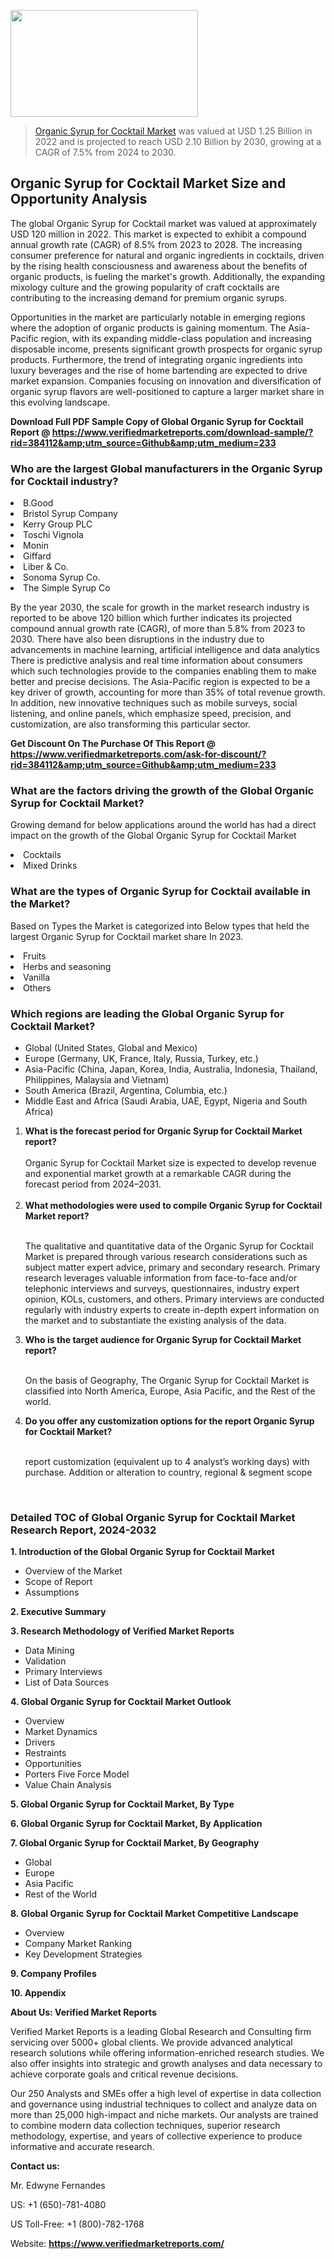 
<img src="https://ffe5etoiles.com/wp-content/uploads/2024/12/MST1-300x171.png" alt="" width="300" height="171" class="alignnone size-medium wp-image-20088" /><blockquote><p><p><a href="https://www.verifiedmarketreports.com/download-sample/?rid=384112&utm_source=Github&utm_medium=233" target="_blank">Organic Syrup for Cocktail Market</a> was valued at USD 1.25 Billion in 2022 and is projected to reach USD 2.10 Billion by 2030, growing at a CAGR of 7.5% from 2024 to 2030.</p></blockquote><p><h2>Organic Syrup for Cocktail Market Size and Opportunity Analysis</h2><p>The global Organic Syrup for Cocktail market was valued at approximately USD 120 million in 2022. This market is expected to exhibit a compound annual growth rate (CAGR) of 8.5% from 2023 to 2028. The increasing consumer preference for natural and organic ingredients in cocktails, driven by the rising health consciousness and awareness about the benefits of organic products, is fueling the market's growth. Additionally, the expanding mixology culture and the growing popularity of craft cocktails are contributing to the increasing demand for premium organic syrups.</p><p>Opportunities in the market are particularly notable in emerging regions where the adoption of organic products is gaining momentum. The Asia-Pacific region, with its expanding middle-class population and increasing disposable income, presents significant growth prospects for organic syrup products. Furthermore, the trend of integrating organic ingredients into luxury beverages and the rise of home bartending are expected to drive market expansion. Companies focusing on innovation and diversification of organic syrup flavors are well-positioned to capture a larger market share in this evolving landscape.</p></p><p class=""><strong>Download Full PDF Sample Copy of Global Organic Syrup for Cocktail Report @ <a href="https://www.verifiedmarketreports.com/download-sample/?rid=384112&amp;utm_source=Github&amp;utm_medium=233" target="_blank">https://www.verifiedmarketreports.com/download-sample/?rid=384112&amp;utm_source=Github&amp;utm_medium=233</a></strong></p><h3 id="" class="">Who are the largest Global manufacturers in the Organic Syrup for Cocktail industry?</h3><p><li>B.Good</li><li> Bristol Syrup Company</li><li> Kerry Group PLC</li><li> Toschi Vignola</li><li> Monin</li><li> Giffard</li><li> Liber & Co.</li><li> Sonoma Syrup Co.</li><li> The Simple Syrup Co</li></p><div class=""><div class="" dir="" data-message-author-role="" data-message-id="" data-message-model-slug=""><div class=""><div class=""><div class=""><div class="" dir="" data-message-author-role="" data-message-id="" data-message-model-slug=""><div class=""><div class=""><p>By the year 2030, the scale for growth in the market research industry is reported to be above 120 billion which further indicates its projected compound annual growth rate (CAGR), of more than 5.8% from 2023 to 2030. There have also been disruptions in the industry due to advancements in machine learning, artificial intelligence and data analytics There is predictive analysis and real time information about consumers which such technologies provide to the companies enabling them to make better and precise decisions. The Asia-Pacific region is expected to be a key driver of growth, accounting for more than 35% of total revenue growth. In addition, new innovative techniques such as mobile surveys, social listening, and online panels, which emphasize speed, precision, and customization, are also transforming this particular sector.</p><p><strong>Get Discount On The Purchase Of This Report @&nbsp; <a href="https://www.verifiedmarketreports.com/ask-for-discount/?rid=384112&amp;utm_source=Github&amp;utm_medium=233" target="_blank">https://www.verifiedmarketreports.com/ask-for-discount/?rid=384112&amp;utm_source=Github&amp;utm_medium=233</a></strong></p></div></div></div></div></div></div></div></div><h3 id="" class="">What are the factors driving the growth of the Global Organic Syrup for Cocktail Market?</h3><p id="" class="">Growing demand for below applications around the world has had a direct impact on the growth of the Global Organic Syrup for Cocktail Market</p><p id="" class=""><li>Cocktails</li><li> Mixed Drinks</li></p><h3 id="" class="">What are the types of Organic Syrup for Cocktail available in the Market?</h3><p id="" class="">Based on Types the Market is categorized into Below types that held the largest Organic Syrup for Cocktail market share In 2023.</p><p id="" class=""><li>Fruits</li><li> Herbs and seasoning</li><li> Vanilla</li><li> Others</li></p><h3 id="" class="">Which regions are leading the Global Organic Syrup for Cocktail Market?</h3><ul><li>Global (United States, Global and Mexico)</li><li>Europe (Germany, UK, France, Italy, Russia, Turkey, etc.)</li><li>Asia-Pacific (China, Japan, Korea, India, Australia, Indonesia, Thailand, Philippines, Malaysia and Vietnam)</li><li>South America (Brazil, Argentina, Columbia, etc.)</li><li>Middle East and Africa (Saudi Arabia, UAE, Egypt, Nigeria and South Africa)</li></ul><p><ol><li><strong>What is the forecast period for Organic Syrup for Cocktail Market report?<br /></strong><br /><span data-sheets-root="1" data-sheets-value="{&quot;1&quot;:2,&quot;2&quot;:&quot;XXXX size is expected to develop revenue and exponential market growth at a remarkable CAGR during the forecast period from 2024&ndash;2030.&quot;}" data-sheets-userformat="{&quot;2&quot;:12674,&quot;4&quot;:{&quot;1&quot;:2,&quot;2&quot;:16776960},&quot;10&quot;:2,&quot;11&quot;:0,&quot;15&quot;:&quot;Arial&quot;,&quot;16&quot;:12}">Organic Syrup for Cocktail Market size is expected to develop revenue and exponential market growth at a remarkable CAGR during the forecast period from 2024&ndash;2031.</span><br /><br /></li><li><strong>What methodologies were used to compile Organic Syrup for Cocktail Market report?<br /><br /></strong><p>The qualitative and quantitative data of the&nbsp;Organic Syrup for Cocktail Market is prepared through various research considerations such as subject matter expert advice, primary and secondary research. Primary research leverages valuable information from face-to-face and/or telephonic interviews and surveys, questionnaires, industry expert opinion, KOLs, customers, and others. Primary interviews are conducted regularly with industry experts to create in-depth expert information on the market and to substantiate the existing analysis of the data.&nbsp;</p></li><li><strong>Who is the target audience for Organic Syrup for Cocktail Market report?<br /><br /></strong><p>On the basis of Geography, The&nbsp;Organic Syrup for Cocktail Market is classified into North America, Europe, Asia Pacific, and the Rest of the world.</p></li><li><strong>Do you offer any customization options for the report Organic Syrup for Cocktail Market?<br /><br /></strong><p>report customization (equivalent up to 4 analyst&rsquo;s working days) with purchase. Addition or alteration to country, regional &amp; segment scope</p><p>&nbsp;</p></li></ol></p><h3 id="" class="">Detailed TOC of Global Organic Syrup for Cocktail Market Research Report, 2024-2032</h3><p id="" class=""><strong>1. Introduction of the Global Organic Syrup for Cocktail Market</strong></p><ul><li>Overview of the Market</li><li>Scope of Report</li><li>Assumptions</li></ul><p id="" class=""><strong>2. Executive Summary</strong></p><p id="" class=""><strong>3. Research Methodology of&nbsp;Verified Market Reports</strong></p><ul><li>Data Mining</li><li>Validation</li><li>Primary Interviews</li><li>List of Data Sources</li></ul><p id="" class=""><strong>4. Global Organic Syrup for Cocktail Market Outlook</strong></p><ul><li>Overview</li><li>Market Dynamics</li><li>Drivers</li><li>Restraints</li><li>Opportunities</li><li>Porters Five Force Model</li><li>Value Chain Analysis</li></ul><p id="" class=""><strong>5. Global Organic Syrup for Cocktail Market, By&nbsp;Type</strong></p><p id="" class=""><strong>6. Global Organic Syrup for Cocktail Market, By Application</strong></p><p id="" class=""><strong>7. Global Organic Syrup for Cocktail Market, By Geography</strong></p><ul><li>Global</li><li>Europe</li><li>Asia Pacific</li><li>Rest of the World</li></ul><p id="" class=""><strong>8. Global Organic Syrup for Cocktail Market Competitive Landscape</strong></p><ul><li>Overview</li><li>Company Market Ranking</li><li>Key Development Strategies</li></ul><p id="" class=""><strong>9. Company Profiles</strong></p><p id="" class=""><strong>10. Appendix</strong></p><p id="" class=""><strong>About Us: Verified Market Reports</strong></p><p id="" class="">Verified Market Reports is a leading Global Research and Consulting firm servicing over 5000+ global clients. We provide advanced analytical research solutions while offering information-enriched research studies. We also offer insights into strategic and growth analyses and data necessary to achieve corporate goals and critical revenue decisions.</p><p id="" class="">Our 250 Analysts and SMEs offer a high level of expertise in data collection and governance using industrial techniques to collect and analyze data on more than 25,000 high-impact and niche markets. Our analysts are trained to combine modern data collection techniques, superior research methodology, expertise, and years of collective experience to produce informative and accurate research.</p><p id="" class=""><strong>Contact us:</strong></p><p id="" class="">Mr. Edwyne Fernandes</p><p id="" class="">US: +1 (650)-781-4080</p><p id="" class="">US Toll-Free: +1 (800)-782-1768</p><p id="" class="">Website: <a target="" data-test-app-aware-link=""><strong>https://www.verifiedmarketreports.com/</strong></a></p>
